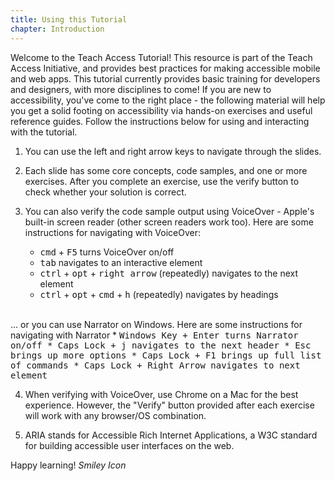 ```yaml
---
title: Using this Tutorial
chapter: Introduction
---
```

Welcome to the Teach Access Tutorial! This resource is part of the Teach Access Initiative, and provides best practices for making accessible mobile and web apps. This tutorial currently provides basic training for developers and designers, with more disciplines to come! If you are new to accessibility, you've come to the right place - the following material will help you get a solid footing on accessibility via hands-on exercises and useful reference guides. Follow the instructions below for using and interacting with the tutorial.

1. You can use the left and right arrow keys to navigate through the slides.

2. Each slide has some core concepts, code samples, and one or more exercises. After you complete an exercise,
use the verify button to check whether your solution is correct.

3. You can also verify the code sample output using VoiceOver - Apple's built-in screen reader (other screen readers work too). Here are some instructions for navigating with VoiceOver:
    * <kbd>cmd</kbd> + <kbd>F5</kbd> turns VoiceOver on/off
    * <kbd>tab</kbd> navigates to an interactive element
    * <kbd>ctrl</kbd> + <kbd>opt</kbd> + <kbd>right arrow</kbd> (repeatedly) 
    navigates to the next element
    * <kbd>ctrl</kbd> + <kbd>opt</kbd> + <kbd>cmd</kbd> + <kbd>h</kbd> 
    (repeatedly) navigates by headings
    <br/><br/>

... or you can use Narrator on Windows.
Here are some instructions for navigating with Narrator
	* <kbd>Windows Key<kbd/> + <kbd>Enter<kbd/> turns Narrator on/off
	* <kbd>Caps Lock<kbd/> + <kbd>j<kbd/> navigates to the next header
	* <kbd>Esc<kbd/> brings up more options
	* <kbd>Caps Lock<kbd/> + <kbd>F1<kbd/> brings up full list of commands
	* <kbd>Caps Lock<kbd/> + <kbd>Right Arrow<kbd/> navigates to next element


4. When verifying with VoiceOver, use Chrome on a Mac for the best experience. However, the "Verify" button provided after each exercise will work with any browser/OS combination.

5. ARIA stands for Accessible Rich Internet Applications, a W3C standard for 
   building accessible user interfaces on the web.

Happy learning! <i class="fa fa-smile-o"><i class="accessible_elem">Smiley Icon</i></i>
